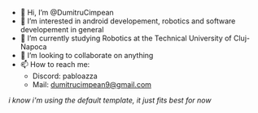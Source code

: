 - 👋 Hi, I’m @DumitruCimpean
- 👀 I’m interested in android developement, robotics and software developement in general
- 🌱 I’m currently studying Robotics at the Technical University of Cluj-Napoca
- 💞️ I’m looking to collaborate on anything
- 📫 How to reach me:
  - Discord: pabloazza
  - Mail: dumitrucimpean9@gmail.com
  
_i know i'm using the default template, it just fits best for now_

